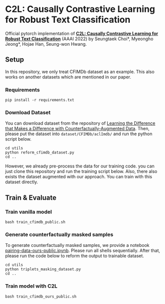 # C2L: Causally Contrastive Learning for Robust Text Classification
Official pytorch implementation of [**C2L: Causally Contrastive Learning for Robust Text Classification**](https://ojs.aaai.org/index.php/AAAI/article/download/21296/version/19583/21045) (AAAI 2022) by Seungtaek Choi*, Myeongho Jeong*, Hojae Han, Seung-won Hwang.

## Setup
In this repository, we only treat CFIMDb dataset as an example. This also works on another datasets which are mentioned in our paper.
### Requirements
```
pip install -r requirements.txt
```

### Download Dataset
You can download dataset from the repository of [Learning the Difference that Makes a Difference with Counterfactually-Augmented Data](https://github.com/acmi-lab/counterfactually-augmented-data).
Then, please put the dataset into `dataset/CFIMDb/aclImdb/` and run the python script below.
```
cd utils
python reform_cfimdb_dataset.py
cd ..
```

However, we already pre-process the data for our training code. you can just clone this repository and run the training script below.
Also, there also exists the dataset augmented with our approach. You can train with this dataset directly.

## Train & Evaluate
### Train vanilla model
```
bash train_cfimdb_public.sh
```
### Generate counterfactually masked samples
To generate counterfactually masked samples, we provide a notebook [pairing-data-ours-public.ipynb](https://github.com/hist0613/counterfactual-robustness/blob/public_clean_code/pairing-data-ours-public.ipynb). Please run all shells sequentially. After that, please run the code below to reform the output to trainable dataset.
```
cd utils
python triplets_masking_dataset.py
cd ..
```
### Train model with C2L
```
bash train_cfimdb_ours_public.sh
```
